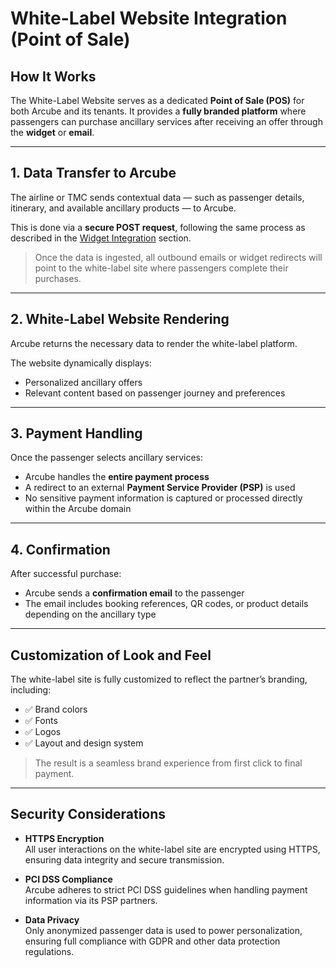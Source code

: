 # White-Label Website Integration (Point of Sale)

## How It Works

The White-Label Website serves as a dedicated **Point of Sale (POS)** for both Arcube and its tenants. It provides a **fully branded platform** where passengers can purchase ancillary services after receiving an offer through the **widget** or **email**.

---

## 1. Data Transfer to Arcube

The airline or TMC sends contextual data — such as passenger details, itinerary, and available ancillary products — to Arcube.

This is done via a **secure POST request**, following the same process as described in the [Widget Integration](./widget-integration.md#1-collect-passenger-contextual-data) section.

> Once the data is ingested, all outbound emails or widget redirects will point to the white-label site where passengers complete their purchases.

---

## 2. White-Label Website Rendering

Arcube returns the necessary data to render the white-label platform.

The website dynamically displays:

- Personalized ancillary offers
- Relevant content based on passenger journey and preferences

---

## 3. Payment Handling

Once the passenger selects ancillary services:

- Arcube handles the **entire payment process**
- A redirect to an external **Payment Service Provider (PSP)** is used
- No sensitive payment information is captured or processed directly within the Arcube domain

---

## 4. Confirmation

After successful purchase:

- Arcube sends a **confirmation email** to the passenger
- The email includes booking references, QR codes, or product details depending on the ancillary type

---

## Customization of Look and Feel

The white-label site is fully customized to reflect the partner’s branding, including:

- ✅ Brand colors
- ✅ Fonts
- ✅ Logos
- ✅ Layout and design system

> The result is a seamless brand experience from first click to final payment.

---

## Security Considerations

- **HTTPS Encryption**  
  All user interactions on the white-label site are encrypted using HTTPS, ensuring data integrity and secure transmission.

- **PCI DSS Compliance**  
  Arcube adheres to strict PCI DSS guidelines when handling payment information via its PSP partners.

- **Data Privacy**  
  Only anonymized passenger data is used to power personalization, ensuring full compliance with GDPR and other data protection regulations.

